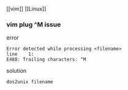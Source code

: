 [[vim]]
[[Linux]]
### vim plug ^M issue
error
```
Error detected while processing <filename>
line    1:
E488: Trailing characters: ^M
```

solution
```
dos2unix filename
```
